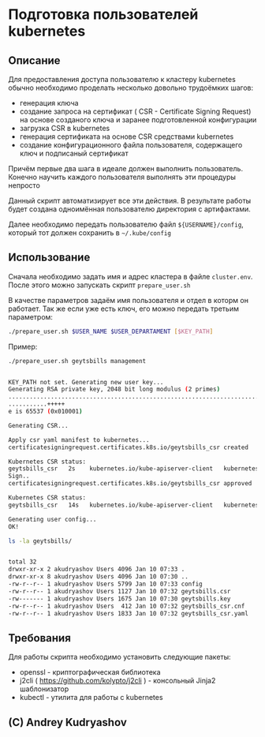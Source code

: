 # Подготовка пользователей kubernetes

## Описание

Для предоставления доступа пользователю к кластеру kubernetes обычно необходимо проделать несколько довольно трудоёмких шагов:
- генерация ключа
- создание запроса на сертификат ( CSR - Certificate Signing Request) на основе созданого ключа и заранее подготовленной конфигурации
- загрузка CSR в kubernetes
- генерация сертификата на основе CSR средствами kubernetes
- создание конфигурационного файла пользователя, содержащего ключ и подписаный сертификат

Причём первые два шага в идеале должен выполнить пользователь. Конечно научить каждого пользователя выполнять эти процедуры непросто

Данный скрипт автоматизирует все эти действия. В результате работы будет создана одноимённая пользователю директория с артифактами. 

Далее необходимо передать пользователю файл `${USERNAME}/config`, который тот должен сохранить в `~/.kube/config`


## Использование

Сначала необходимо задать имя и адрес кластера в файле `cluster.env`. После этого можно запускать скрипт `prepare_user.sh`

В качестве параметров задаём имя пользователя и отдел в которм он работает. Так же если уже есть ключ, его можно передать третьим параметром:

```bash 
./prepare_user.sh $USER_NAME $USER_DEPARTAMENT [$KEY_PATH]
```

Пример:

```bash 
./prepare_user.sh geytsbills management


KEY_PATH not set. Generating new user key...
Generating RSA private key, 2048 bit long modulus (2 primes)
............................................................................+++++
...........+++++
e is 65537 (0x010001)

Generating CSR...

Apply csr yaml manifest to kubernetes...
certificatesigningrequest.certificates.k8s.io/geytsbills_csr created

Kubernetes CSR status: 
geytsbills_csr   2s    kubernetes.io/kube-apiserver-client   kubernetes-admin   <none>              Pending
Sign..
certificatesigningrequest.certificates.k8s.io/geytsbills_csr approved

Kubernetes CSR status: 
geytsbills_csr   14s   kubernetes.io/kube-apiserver-client   kubernetes-admin   <none>              Approved,Issued

Generating user config...
OK!
```

```bash
ls -la geytsbills/


total 32
drwxr-xr-x 2 akudryashov Users 4096 Jan 10 07:33 .
drwxr-xr-x 8 akudryashov Users 4096 Jan 10 07:30 ..
-rw-r--r-- 1 akudryashov Users 5799 Jan 10 07:33 config
-rw-r--r-- 1 akudryashov Users 1127 Jan 10 07:32 geytsbills.csr
-rw------- 1 akudryashov Users 1675 Jan 10 07:30 geytsbills.key
-rw-r--r-- 1 akudryashov Users  412 Jan 10 07:32 geytsbills_csr.cnf
-rw-r--r-- 1 akudryashov Users 1833 Jan 10 07:32 geytsbills_csr.yaml
```


## Требования
Для работы скрипта необходимо установить следующие пакеты:
- openssl - криптографическая библиотека
- j2cli ( https://github.com/kolypto/j2cli ) - консольный Jinja2 шаблонизатор
- kubectl - утилита для работы с kubernetes

## (C) Andrey Kudryashov
